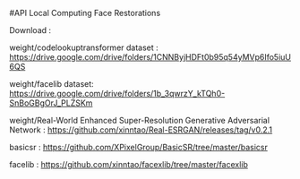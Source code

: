 #API Local Computing Face Restorations

Download :

weight/codelookuptransformer dataset :
https://drive.google.com/drive/folders/1CNNByjHDFt0b95q54yMVp6Ifo5iuU6QS

weight/facelib dataset:
https://drive.google.com/drive/folders/1b_3qwrzY_kTQh0-SnBoGBgOrJ_PLZSKm

weight/Real-World Enhanced Super-Resolution Generative Adversarial Network :
https://github.com/xinntao/Real-ESRGAN/releases/tag/v0.2.1

basicsr :
https://github.com/XPixelGroup/BasicSR/tree/master/basicsr

facelib :
https://github.com/xinntao/facexlib/tree/master/facexlib
